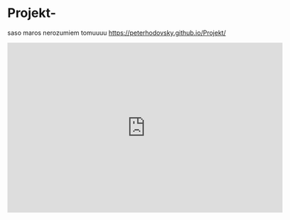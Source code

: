 # Projekt-
saso maros nerozumiem tomuuuu https://peterhodovsky.github.io/Projekt/
<iframe width="619" height="383" seamless frameborder="0" scrolling="no" src="https://docs.google.com/spreadsheets/d/e/2PACX-1vRvxEcefFeEiuOQgQVhAA340J484ziXouHCJQ7GgmUPaPlhMGdfUbmOsYeTy5R4ENc7P76edYDOzKjw/pubchart?oid=1467440248&amp;format=interactive"></iframe>

